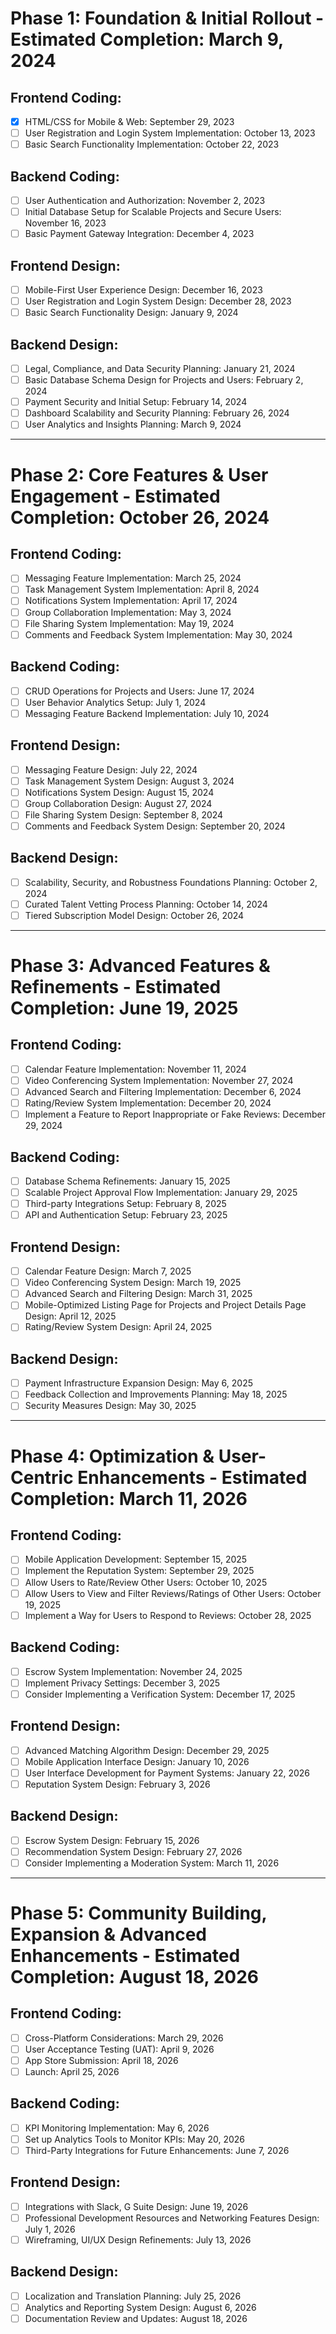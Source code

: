 # **Phase 1: Foundation & Initial Rollout - Estimated Completion: March 9, 2024**

## **Frontend Coding:**
- [X] HTML/CSS for Mobile & Web: September 29, 2023
- [ ] User Registration and Login System Implementation: October 13, 2023
- [ ] Basic Search Functionality Implementation: October 22, 2023

## **Backend Coding:**
- [ ] User Authentication and Authorization: November 2, 2023
- [ ] Initial Database Setup for Scalable Projects and Secure Users: November 16, 2023
- [ ] Basic Payment Gateway Integration: December 4, 2023

## **Frontend Design:**
- [ ] Mobile-First User Experience Design: December 16, 2023
- [ ] User Registration and Login System Design: December 28, 2023
- [ ] Basic Search Functionality Design: January 9, 2024

## **Backend Design:**
- [ ] Legal, Compliance, and Data Security Planning: January 21, 2024
- [ ] Basic Database Schema Design for Projects and Users: February 2, 2024
- [ ] Payment Security and Initial Setup: February 14, 2024
- [ ] Dashboard Scalability and Security Planning: February 26, 2024
- [ ] User Analytics and Insights Planning: March 9, 2024

---

# **Phase 2: Core Features & User Engagement - Estimated Completion: October 26, 2024**

## **Frontend Coding:**
- [ ] Messaging Feature Implementation: March 25, 2024
- [ ] Task Management System Implementation: April 8, 2024
- [ ] Notifications System Implementation: April 17, 2024
- [ ] Group Collaboration Implementation: May 3, 2024
- [ ] File Sharing System Implementation: May 19, 2024
- [ ] Comments and Feedback System Implementation: May 30, 2024

## **Backend Coding:**
- [ ] CRUD Operations for Projects and Users: June 17, 2024
- [ ] User Behavior Analytics Setup: July 1, 2024
- [ ] Messaging Feature Backend Implementation: July 10, 2024

## **Frontend Design:**
- [ ] Messaging Feature Design: July 22, 2024
- [ ] Task Management System Design: August 3, 2024
- [ ] Notifications System Design: August 15, 2024
- [ ] Group Collaboration Design: August 27, 2024
- [ ] File Sharing System Design: September 8, 2024
- [ ] Comments and Feedback System Design: September 20, 2024

## **Backend Design:**
- [ ] Scalability, Security, and Robustness Foundations Planning: October 2, 2024
- [ ] Curated Talent Vetting Process Planning: October 14, 2024
- [ ] Tiered Subscription Model Design: October 26, 2024

---

# **Phase 3: Advanced Features & Refinements - Estimated Completion: June 19, 2025**

## **Frontend Coding:**
- [ ] Calendar Feature Implementation: November 11, 2024
- [ ] Video Conferencing System Implementation: November 27, 2024
- [ ] Advanced Search and Filtering Implementation: December 6, 2024
- [ ] Rating/Review System Implementation: December 20, 2024
- [ ] Implement a Feature to Report Inappropriate or Fake Reviews: December 29, 2024

## **Backend Coding:**
- [ ] Database Schema Refinements: January 15, 2025
- [ ] Scalable Project Approval Flow Implementation: January 29, 2025
- [ ] Third-party Integrations Setup: February 8, 2025
- [ ] API and Authentication Setup: February 23, 2025

## **Frontend Design:**
- [ ] Calendar Feature Design: March 7, 2025
- [ ] Video Conferencing System Design: March 19, 2025
- [ ] Advanced Search and Filtering Design: March 31, 2025
- [ ] Mobile-Optimized Listing Page for Projects and Project Details Page Design: April 12, 2025
- [ ] Rating/Review System Design: April 24, 2025

## **Backend Design:**
- [ ] Payment Infrastructure Expansion Design: May 6, 2025
- [ ] Feedback Collection and Improvements Planning: May 18, 2025
- [ ] Security Measures Design: May 30, 2025

---

# **Phase 4: Optimization & User-Centric Enhancements - Estimated Completion: March 11, 2026**

## **Frontend Coding:**
- [ ] Mobile Application Development: September 15, 2025
- [ ] Implement the Reputation System: September 29, 2025
- [ ] Allow Users to Rate/Review Other Users: October 10, 2025
- [ ] Allow Users to View and Filter Reviews/Ratings of Other Users: October 19, 2025
- [ ] Implement a Way for Users to Respond to Reviews: October 28, 2025

## **Backend Coding:**
- [ ] Escrow System Implementation: November 24, 2025
- [ ] Implement Privacy Settings: December 3, 2025
- [ ] Consider Implementing a Verification System: December 17, 2025

## **Frontend Design:**
- [ ] Advanced Matching Algorithm Design: December 29, 2025
- [ ] Mobile Application Interface Design: January 10, 2026
- [ ] User Interface Development for Payment Systems: January 22, 2026
- [ ] Reputation System Design: February 3, 2026

## **Backend Design:**
- [ ] Escrow System Design: February 15, 2026
- [ ] Recommendation System Design: February 27, 2026
- [ ] Consider Implementing a Moderation System: March 11, 2026

---

# **Phase 5: Community Building, Expansion & Advanced Enhancements - Estimated Completion: August 18, 2026**

## **Frontend Coding:**
- [ ] Cross-Platform Considerations: March 29, 2026
- [ ] User Acceptance Testing (UAT): April 9, 2026
- [ ] App Store Submission: April 18, 2026
- [ ] Launch: April 25, 2026

## **Backend Coding:**
- [ ] KPI Monitoring Implementation: May 6, 2026
- [ ] Set up Analytics Tools to Monitor KPIs: May 20, 2026
- [ ] Third-Party Integrations for Future Enhancements: June 7, 2026

## **Frontend Design:**
- [ ] Integrations with Slack, G Suite Design: June 19, 2026
- [ ] Professional Development Resources and Networking Features Design: July 1, 2026
- [ ] Wireframing, UI/UX Design Refinements: July 13, 2026

## **Backend Design:**
- [ ] Localization and Translation Planning: July 25, 2026
- [ ] Analytics and Reporting System Design: August 6, 2026
- [ ] Documentation Review and Updates: August 18, 2026
